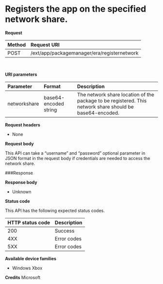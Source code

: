 # Registers the app on the specified network share.


**Request**

Method      | Request URI
:------     | :------
POST | /ext/app/packagemanager/era/registernetwork
<br />

**URI parameters**

Parameter      |  Format |  Description
:------     | :-----  | :-----
networkshare  | base64-encoded string | The network share location of the package to be registered. This network share should be base64-encoded.

**Request headers**

- None

**Request body**

This API can take a “username” and “password” optional parameter in JSON format in the request body if credentials are needed to access the network share.

###Response

**Response body**

- Unknown

**Status code**

This API has the following expected status codes.

HTTP status code      | Description
:------     | :-----
200 | Success
4XX | Error codes
5XX | Error codes


**Available device families**

* Windows Xbox

**Credits**
Microsoft